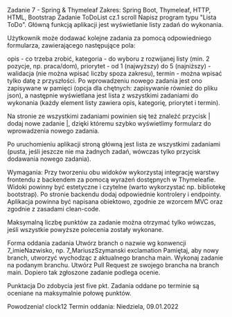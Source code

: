 Zadanie 7 - Spring & Thymeleaf
Zakres: Spring Boot, Thymeleaf, HTTP, HTML, Bootstrap
Zadanie ToDoList cz.1 scroll
Napisz program typu "Lista ToDo".
Główną funkcją aplikacji jest wyświetlanie listy zadań do wykonania.

Użytkownik może dodawać kolejne zadania za pomocą odpowiedniego formularza, zawierającego następujące pola:

opis - co trzeba zrobić,
kategoria - do wyboru z rozwijanej listy (min. 2 pozycje, np. praca/dom),
priorytet - od 1 (najwyższy) do 5 (najniższy) - walidacja (nie można wpisać liczby spoza zakresu),
termin - można wpisać tylko datę z przyszłości.
Po wprowadzeniu nowego zadania jest ono zapisywane w pamięci (opcja dla chętnych: zapisywanie również do pliku json), a następnie wyświetlana jest lista z wszystkimi zadaniami do wykonania (każdy element listy zawiera opis, kategorię, priorytet i termin).

Na stronie ze wszystkimi zadaniami powinien się też znaleźć przycisk | dodaj nowe zadanie |, dzięki któremu szybko wyświetlimy formularz do wprowadzenia nowego zadania.

Po uruchomieniu aplikacji stroną główną jest lista ze wszystkimi zadaniami (pusta, jeśli jeszcze nie ma żadnych zadań, wówczas tylko przycisk dodawania nowego zadania).

Wymagania:
Przy tworzeniu obu widoków wykorzystaj integrację warstwy frontendu z backendem za pomocą wyrażeń dostępnych w Thymeleafie.
Widoki powinny być estetyczne i czytelne (warto wykorzystać np. bibliotekę bootstrap).
Po stronie backendu dodaj odpowiednie kontrolery i endpointy.
Aplikacja powinna być napisana obiektowo, zgodnie ze wzorcem MVC oraz zgodnie z zasadami clean-code.

Maksymalną liczbę punktów za zadanie można otrzymać tylko wówczas, jeśli wszystkie powyższe polecenia zostały wykonane.

Forma oddania zadania
Utwórz branch o nazwie wg konwencji 7_imieNazwisko, np. 7_MariuszSzymanski
exclamation Pamiętaj, aby nowy branch, utworzyć wychodząc z aktualnego brancha main. Wykonaj zadanie na podanym branchu.
Utwórz Pull Request ze swojego brancha na branch main.
Dopiero tak zgłoszone zadanie podlega ocenie.

Punktacja
Do zdobycia jest five pkt. Zadania oddane po terminie są oceniane na maksymalnie połowę punktów.

Powodzenia!
clock12 Termin oddania: Niedziela, 09.01.2022
